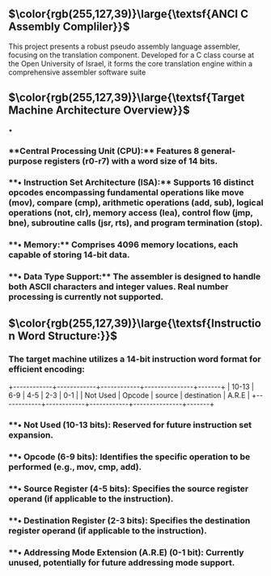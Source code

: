 ## $\color{rgb(255,127,39)}\large{\textsf{ANCI C Assembly Compliler}}$

<div align="left">
This project presents a robust pseudo assembly language assembler, focusing on the translation component. Developed for a C class course at the Open University of Israel, it forms the core translation engine within a comprehensive assembler software suite
</div>

## $\color{rgb(255,127,39)}\large{\textsf{Target Machine Architecture Overview}}$

<div align="left">
• <h3>**Central Processing Unit (CPU):** Features 8 general-purpose registers (r0-r7) with a word size of 14 bits.</h3>
<h3>**• Instruction Set Architecture (ISA):** Supports 16 distinct opcodes encompassing fundamental operations like move (mov), compare (cmp), arithmetic operations (add, sub), logical operations (not, clr), memory access (lea), control flow (jmp, bne), subroutine calls (jsr, rts), and program termination (stop).</h3>
<h3>**• Memory:** Comprises 4096 memory locations, each capable of storing 14-bit data.</h3>
<h3>**• Data Type Support:** The assembler is designed to handle both ASCII characters and integer values. Real number processing is currently not supported.</h3>
</div>

## $\color{rgb(255,127,39)}\large{\textsf{Instruction Word Structure:}}$

<div align="left">
<h3>The target machine utilizes a 14-bit instruction word format for efficient encoding:</h3>
+------------+------------+------------+---------------+-------+
|    10-13   |     6-9    |     4-5    |      2-3      |  0-1  |
|  Not Used  |   Opcode   |   source   |  destination  | A.R.E |
+------------+------------+------------+---------------+-------+
<h3>**• Not Used (10-13 bits): Reserved for future instruction set expansion.</h3>
<h3>**• Opcode (6-9 bits): Identifies the specific operation to be performed (e.g., mov, cmp, add).</h3>
<h3>**• Source Register (4-5 bits): Specifies the source register operand (if applicable to the instruction).</h3>
<h3>**• Destination Register (2-3 bits): Specifies the destination register operand (if applicable to the instruction).</h3>
<h3>**• Addressing Mode Extension (A.R.E) (0-1 bit): Currently unused, potentially for future addressing mode support.</h3>
</div>
